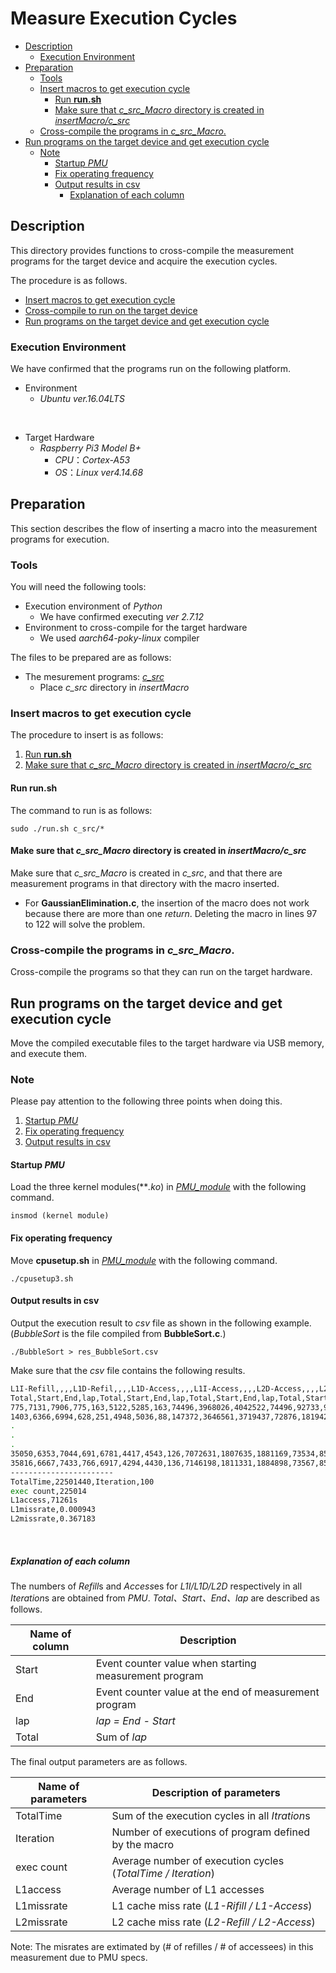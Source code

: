 # Measure Execution Cycles 

  - [Description](#description)
    - [Execution Environment](#execution-environment)
  - [Preparation](#preparation)
    - [Tools](#tools)
    - [Insert macros to get execution cycle](#insert-macros-to-get-execution-cycle)
      - [Run **run.sh**](#run-runsh)
      - [Make sure that *c_src_Macro* directory is created in *insertMacro/c_src*](#make-sure-that-c_src_macro-directory-is-created-in-insertmacroc_src)
    - [Cross-compile the programs in *c_src_Macro*.](#cross-compile-the-programs-in-c_src_macro)
  - [Run programs on the target device and get execution cycle](#run-programs-on-the-target-device-and-get-execution-cycle)
    - [Note](#note)
      - [Startup *PMU*](#startup-pmu)
      - [Fix operating frequency](#fix-operating-frequency)
      - [Output results in csv](#output-results-in-csv)
        - [Explanation of each column](#explanation-of-each-column)


## Description

This directory provides functions to cross-compile the measurement programs for the target device and acquire the execution cycles.

The procedure is as follows.

+ [Insert macros to get execution cycle](#insert-macros-to-get-execution-cycle)
+ [Cross-compile to run on the target device](#cross-compile-the-programs-in-c_src_macro)
+ [Run programs on the target device and get execution cycle](#run-programs-on-the-target-device-and-get-execution-cycle)

### Execution Environment

We have confirmed that the programs run on the following platform.

+ Environment
  + *Ubuntu ver.16.04LTS*
<br>

+ Target Hardware
  + *Raspberry Pi3 Model B+*
    + *CPU*：*Cortex-A53*
    + *OS*：*Linux ver4.14.68*

## Preparation

This section describes the flow of inserting a macro into the measurement programs for execution.

### Tools

You will need the following tools:

+ Execution environment of *Python*
  + We have confirmed executing *ver 2.7.12*  
+ Environment to cross-compile for the target hardware
  + We used *aarch64-poky-linux* compiler

The files to be prepared are as follows:

+ The mesurement programs: [*c_src*](../c_src/)
    + Place *c_src* directory in *insertMacro*

### Insert macros to get execution cycle

The procedure to insert is as follows:

  1. [Run **run.sh**](#run-runsh)
  2. [Make sure that *c_src_Macro* directory is created in *insertMacro/c_src*](#make-sure-that-c_src_macro-directory-is-created-in-insertmacroc_src)

#### Run **run.sh**

The command to run is as follows:

`sudo ./run.sh c_src/*`

#### Make sure that *c_src_Macro* directory is created in *insertMacro/c_src*

Make sure that *c_src_Macro* is created in *c_src*, and that there are measurement programs in that directory with the macro inserted.

- For **GaussianElimination.c**, the insertion of the macro does not work because there are more than one *return*. Deleting the macro in lines 97 to 122 will solve the problem.

### Cross-compile the programs in *c_src_Macro*. 

Cross-compile the programs so that they can run on the target hardware.

## Run programs on the target device and get execution cycle

Move the compiled executable files to the target hardware via USB memory, and execute them.

### Note
Please pay attention to the following three points when doing this.

1. [Startup *PMU*](#startup-pmu)
2. [Fix operating frequency](#fix-operating-frequency)
3. [Output results in csv](#output-results-in-csv)

#### Startup *PMU*

Load the three kernel modules(***.ko*) in [*PMU_module*](pmu_module) with the following command.

`insmod (kernel module)`

#### Fix operating frequency

Move **cpusetup.sh** in [*PMU_module*](pmu_module) with the following command.

`./cpusetup3.sh`

#### Output results in csv

Output the execution result to *csv* file as shown in the following example.
(*BubbleSort* is the file compiled from **BubbleSort.c**.)

`./BubbleSort > res_BubbleSort.csv`

Make sure that the *csv* file contains the following results.

```bash
L1I-Refill,,,,L1D-Refil,,,,L1D-Access,,,,L1I-Access,,,,L2D-Access,,,,L2D-Refill,,,,
Total,Start,End,lap,Total,Start,End,lap,Total,Start,End,lap,Total,Start,End,lap,Total,Start,End,lap,Total,Start,End,lap,
775,7131,7906,775,163,5122,5285,163,74496,3968026,4042522,74496,92733,9955366,10048099,92733,1101,22235,23336,1101,237,2071,2308,237,
1403,6366,6994,628,251,4948,5036,88,147372,3646561,3719437,72876,181942,9158109,9247318,89209,1910,20774,21583,809,601,1719,2083,364,
.
.
.
35050,6353,7044,691,6781,4417,4543,126,7072631,1807635,1881169,73534,8500710,4620092,4710709,90617,50606,19746,20707,961,18628,1888,2255,367,
35816,6667,7433,766,6917,4294,4430,136,7146198,1811331,1884898,73567,8590754,4627120,4717164,90044,51650,20123,21167,1044,18965,1853,2190,337,
-----------------------
TotalTime,22501440,Iteration,100
exec count,225014
L1access,71261s
L1missrate,0.000943
L2missrate,0.367183
```
<br>

##### Explanation of each column

The numbers of *Refill*s and *Access*es for *L1I/L1D/L2D* respectively in all *Iteration*s are obtained from *PMU*. *Total、Start、End、lap* are described as follows.

|Name of column|Description|
|---|---|
|Start|Event counter value when starting measurement program|
|End|Event counter value at the end of measurement program|
|lap|*lap = End - Start*|
|Total|Sum of *lap*|

The final output parameters are as follows.

|Name of parameters|Description of parameters|
|---|---|
|TotalTime|Sum of the execution cycles in all *Itration*s|
|Iteration|Number of executions of program defined by the macro|
|exec count|Average number of execution cycles (*TotalTime / Iteration*)|
|L1access|Average number of L1 accesses|
|L1missrate|L1 cache miss rate (*L1-Rifill / L1-Access*)|
|L2missrate|L2 cache miss rate (*L2-Refill / L2-Access*)|

Note: The misrates are extimated by (# of refilles / # of accessees) in this measurement due to PMU specs.
